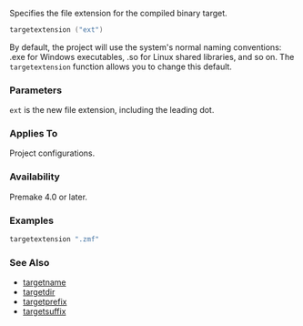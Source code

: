 Specifies the file extension for the compiled binary target.

```lua
targetextension ("ext")
```

By default, the project will use the system's normal naming conventions: .exe for Windows executables, .so for Linux shared libraries, and so on. The `targetextension` function allows you to change this default.

### Parameters ###

`ext` is the new file extension, including the leading dot.

### Applies To ###

Project configurations.

### Availability ###

Premake 4.0 or later.

### Examples ###

```lua
targetextension ".zmf"
```

### See Also ###

 * [targetname](targetname.md)
 * [targetdir](targetdir.md)
 * [targetprefix](targetprefix.md)
 * [targetsuffix](targetsuffix.md)
